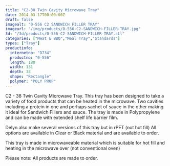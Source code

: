 ```yaml
---
title: "C2-38 Twin Cavity Microwave Tray"
date: 2014-03-17T00:00:00Z
draft: false
imagealt: "0-556 C2 SANDWICH FILLER TRAY"
imageurl: "/img/products/0-556-C2-SANDWICH-FILLER-TRAY.jpg"
3d: "/3d/products/0-556-C2-SANDWICH-FILLER-TRAY.stl"
categories: ["Meat & BBQ","Meal Tray","Standards"]
types: ["Tray"]
productinfo:
  internetno: "D734"
  productno: "0-556"
  length: 180
  width: 131
  depth: 38
  shape: "Rectangle"
  polymer: "POLY PROP"
---
```

C2 - 38 Twin Cavity Microwave Tray. This tray has been designed to take a variety of food products that can be heated in the microwave. Two cavities including a protein in one and perhaps sachet of sauce in the other making it ideal for Sandwich Fillers and sauce. The tray is made in Polypropylene and can be made with extended shelf life barrier film.

Delyn also make several versions of this tray but in rPET (not hot fill) All options are available in Clear or Black material and are available to order.

This tray is made in microwaveable material which is suitable for hot fill and heating in the microwave over (not conventional oven)

Please note: All products are made to order.